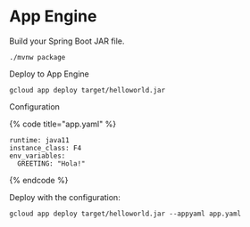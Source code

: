 # App Engine

Build your Spring Boot JAR file.

```text
./mvnw package
```

Deploy to App Engine

```text
gcloud app deploy target/helloworld.jar
```

Configuration

{% code title="app.yaml" %}
```text
runtime: java11
instance_class: F4
env_variables:
  GREETING: "Hola!"
```
{% endcode %}

Deploy with the configuration:

```text
gcloud app deploy target/helloworld.jar --appyaml app.yaml
```

